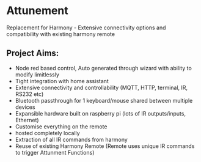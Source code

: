 # Attunement
Replacement for Harmony - Extensive connectivity options and compatibility with existing harmony remote

## Project Aims:
- Node red based control, Auto generated through wizard with ability to modify limitlessly
- Tight integration with home assistant
- Extensive connectivity and controllability (MQTT, HTTP, terminal, IR, RS232 etc)
- Bluetooth passthrough for 1 keyboard/mouse shared between multiple devices
- Expansible hardware built on raspberry pi (lots of IR outputs/inputs, Ethernet)
- Customise everything on the remote
- hosted completely locally
- Extraction of all IR commands from harmony
- Reuse of existing Harmony Remote (Remote uses unique IR commands to trigger Attunment Functions)
